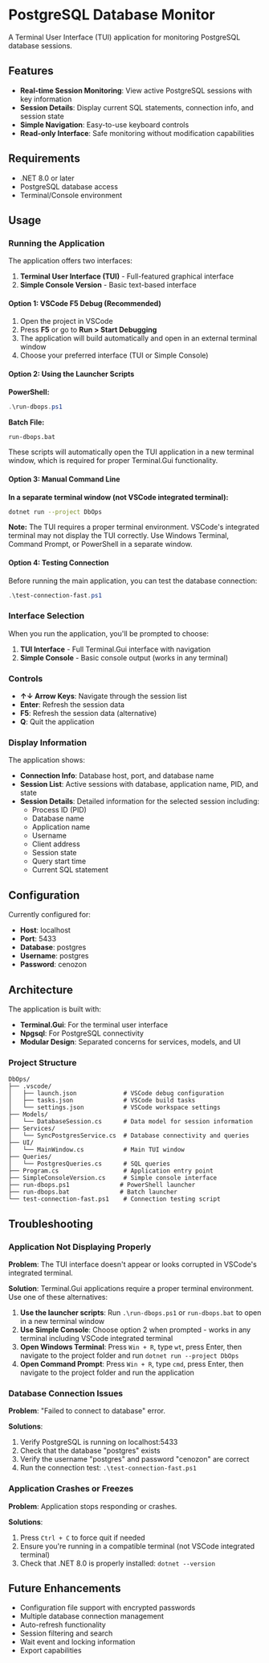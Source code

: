 # PostgreSQL Database Monitor

A Terminal User Interface (TUI) application for monitoring PostgreSQL database sessions.

## Features

- **Real-time Session Monitoring**: View active PostgreSQL sessions with key information
- **Session Details**: Display current SQL statements, connection info, and session state
- **Simple Navigation**: Easy-to-use keyboard controls
- **Read-only Interface**: Safe monitoring without modification capabilities

## Requirements

- .NET 8.0 or later
- PostgreSQL database access
- Terminal/Console environment

## Usage

### Running the Application

The application offers two interfaces:
1. **Terminal User Interface (TUI)** - Full-featured graphical interface
2. **Simple Console Version** - Basic text-based interface

#### Option 1: VSCode F5 Debug (Recommended)

1. Open the project in VSCode
2. Press **F5** or go to **Run > Start Debugging**
3. The application will build automatically and open in an external terminal window
4. Choose your preferred interface (TUI or Simple Console)

#### Option 2: Using the Launcher Scripts

**PowerShell:**
```powershell
.\run-dbops.ps1
```

**Batch File:**
```cmd
run-dbops.bat
```

These scripts will automatically open the TUI application in a new terminal window, which is required for proper Terminal.Gui functionality.

#### Option 3: Manual Command Line

**In a separate terminal window (not VSCode integrated terminal):**
```bash
dotnet run --project DbOps
```

**Note:** The TUI requires a proper terminal environment. VSCode's integrated terminal may not display the TUI correctly. Use Windows Terminal, Command Prompt, or PowerShell in a separate window.

#### Option 4: Testing Connection

Before running the main application, you can test the database connection:
```powershell
.\test-connection-fast.ps1
```

### Interface Selection

When you run the application, you'll be prompted to choose:
1. **TUI Interface** - Full Terminal.Gui interface with navigation
2. **Simple Console** - Basic console output (works in any terminal)

### Controls

- **↑↓ Arrow Keys**: Navigate through the session list
- **Enter**: Refresh the session data
- **F5**: Refresh the session data (alternative)
- **Q**: Quit the application

### Display Information

The application shows:

- **Connection Info**: Database host, port, and database name
- **Session List**: Active sessions with database, application name, PID, and state
- **Session Details**: Detailed information for the selected session including:
  - Process ID (PID)
  - Database name
  - Application name
  - Username
  - Client address
  - Session state
  - Query start time
  - Current SQL statement

## Configuration

Currently configured for:
- **Host**: localhost
- **Port**: 5433
- **Database**: postgres
- **Username**: postgres
- **Password**: cenozon

## Architecture

The application is built with:

- **Terminal.Gui**: For the terminal user interface
- **Npgsql**: For PostgreSQL connectivity
- **Modular Design**: Separated concerns for services, models, and UI

### Project Structure

```
DbOps/
├── .vscode/
│   ├── launch.json             # VSCode debug configuration
│   ├── tasks.json              # VSCode build tasks
│   └── settings.json           # VSCode workspace settings
├── Models/
│   └── DatabaseSession.cs      # Data model for session information
├── Services/
│   └── SyncPostgresService.cs  # Database connectivity and queries
├── UI/
│   └── MainWindow.cs           # Main TUI window
├── Queries/
│   └── PostgresQueries.cs      # SQL queries
├── Program.cs                  # Application entry point
├── SimpleConsoleVersion.cs     # Simple console interface
├── run-dbops.ps1              # PowerShell launcher
├── run-dbops.bat              # Batch launcher
└── test-connection-fast.ps1    # Connection testing script
```

## Troubleshooting

### Application Not Displaying Properly

**Problem**: The TUI interface doesn't appear or looks corrupted in VSCode's integrated terminal.

**Solution**: Terminal.Gui applications require a proper terminal environment. Use one of these alternatives:

1. **Use the launcher scripts**: Run `.\run-dbops.ps1` or `run-dbops.bat` to open in a new terminal window
2. **Use Simple Console**: Choose option 2 when prompted - works in any terminal including VSCode integrated terminal
3. **Open Windows Terminal**: Press `Win + R`, type `wt`, press Enter, then navigate to the project folder and run `dotnet run --project DbOps`
4. **Open Command Prompt**: Press `Win + R`, type `cmd`, press Enter, then navigate to the project folder and run the application

### Database Connection Issues

**Problem**: "Failed to connect to database" error.

**Solutions**:
1. Verify PostgreSQL is running on localhost:5433
2. Check that the database "postgres" exists
3. Verify the username "postgres" and password "cenozon" are correct
4. Run the connection test: `.\test-connection-fast.ps1`

### Application Crashes or Freezes

**Problem**: Application stops responding or crashes.

**Solutions**:
1. Press `Ctrl + C` to force quit if needed
2. Ensure you're running in a compatible terminal (not VSCode integrated terminal)
3. Check that .NET 8.0 is properly installed: `dotnet --version`

## Future Enhancements

- Configuration file support with encrypted passwords
- Multiple database connection management
- Auto-refresh functionality
- Session filtering and search
- Wait event and locking information
- Export capabilities